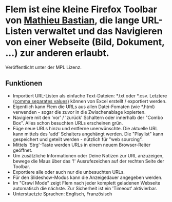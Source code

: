 # Flem ist eine kleine Firefox Toolbar von [Mathieu Bastian](https://github.com/mbastian), die lange URL-Listen verwaltet und das Navigieren von einer Webseite (Bild, Dokument, ...) zur anderen erlaubt.
Ver&ouml;ffentlicht unter der MPL Lizenz.

## Funktionen

* Importiert URL-Listen als einfache Text-Dateien: *.txt oder *.csv. Letztere [(comma separates values)](https://de.wikipedia.org/wiki/CSV_(Dateiformat)) k&ouml;nnen von Excel erstellt / exportiert werden.
* Eigentlich kann Flem die URLs aus allen Datei-Fomaten (wie *.html) verwenden - sogar die zuvor in die Zwischenablage kopierten.
* Navigiere mit den 'vor' / 'zur&uuml;ck' Schaltern oder innerhalb der "Combo Box". Alles schon besuchten URLs erscheinen gr&uuml;n.
* F&uuml;ge neue URLs hinzu und entferne unerw&uuml;nschte. Die aktuelle URL kann mittels des 'add' Schalters angeh&auml;ngt werden. Die "Playlist" kann gespeichert und geteilt werden - n&uuml;tzlich f&uuml;r "web sourcing".
* Mittels 'Strg'-Taste werden URLs in einem neuem Browser-Reiter ge&ouml;ffnet.
* Um zus&auml;tzliche Informationen oder Deine Notizen zur URL anzuzeigen, bewege die Maus &uuml;ber das '!' Ausrufezeichen auf der rechten Seite der Toolbar.
* Exportiere alle oder auch nur die unbesuchten URLs.
* F&uuml;r den Slideshow-Modus kann die Anzeigedauer angegeben werden.
* Im "Crawl Mode" zeigt Flem nach jeder komplett geladenen Webseite automatisch die n&auml;chste. Zur Sicherheit ist ein 'Timeout' aktivierbar.
* Unterstuetzte Sprachen: Englisch, Franz&ouml;sisch

